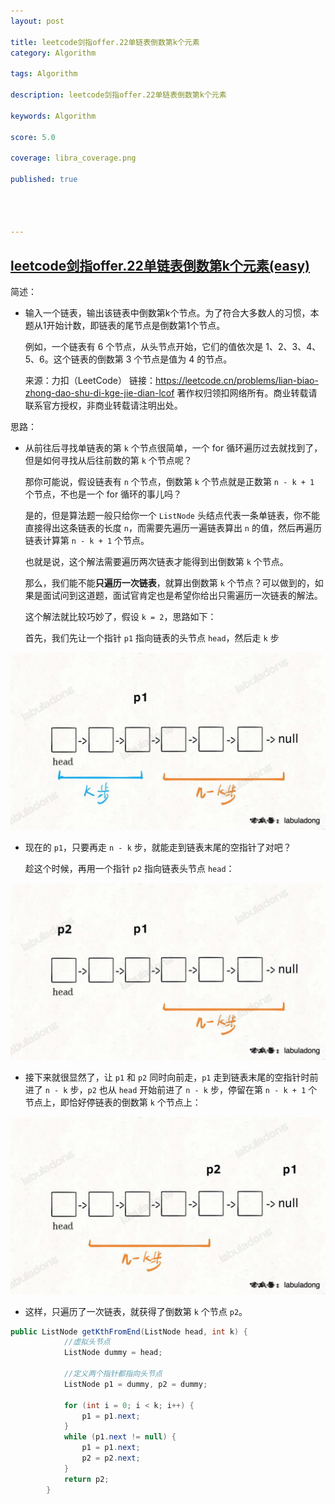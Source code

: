 ```yaml
---
layout: post

title: leetcode剑指offer.22单链表倒数第k个元素
category: Algorithm

tags: Algorithm

description: leetcode剑指offer.22单链表倒数第k个元素

keywords: Algorithm

score: 5.0

coverage: libra_coverage.png

published: true




---
```


##  [leetcode剑指offer.22单链表倒数第k个元素(easy)](https://leetcode.cn/problems/lian-biao-zhong-dao-shu-di-kge-jie-dian-lcof/)

简述：

- 输入一个链表，输出该链表中倒数第k个节点。为了符合大多数人的习惯，本题从1开始计数，即链表的尾节点是倒数第1个节点。

  例如，一个链表有 6 个节点，从头节点开始，它们的值依次是 1、2、3、4、5、6。这个链表的倒数第 3 个节点是值为 4 的节点。

  来源：力扣（LeetCode）
  链接：https://leetcode.cn/problems/lian-biao-zhong-dao-shu-di-kge-jie-dian-lcof
  著作权归领扣网络所有。商业转载请联系官方授权，非商业转载请注明出处。

思路：

- 从前往后寻找单链表的第 `k` 个节点很简单，一个 for 循环遍历过去就找到了，但是如何寻找从后往前数的第 `k` 个节点呢？

  那你可能说，假设链表有 `n` 个节点，倒数第 `k` 个节点就是正数第 `n - k + 1` 个节点，不也是一个 for 循环的事儿吗？

  是的，但是算法题一般只给你一个 `ListNode` 头结点代表一条单链表，你不能直接得出这条链表的长度 `n`，而需要先遍历一遍链表算出 `n` 的值，然后再遍历链表计算第 `n - k + 1` 个节点。

  也就是说，这个解法需要遍历两次链表才能得到出倒数第 `k` 个节点。

  那么，我们能不能**只遍历一次链表**，就算出倒数第 `k` 个节点？可以做到的，如果是面试问到这道题，面试官肯定也是希望你给出只需遍历一次链表的解法。

  这个解法就比较巧妙了，假设 `k = 2`，思路如下：

  首先，我们先让一个指针 `p1` 指向链表的头节点 `head`，然后走 `k` 步

![img](/assets/imgs/1.jpeg)

- 现在的 `p1`，只要再走 `n - k` 步，就能走到链表末尾的空指针了对吧？

  趁这个时候，再用一个指针 `p2` 指向链表头节点 `head`：

![img](/assets/imgs/2.jpeg)

- 接下来就很显然了，让 `p1` 和 `p2` 同时向前走，`p1` 走到链表末尾的空指针时前进了 `n - k` 步，`p2` 也从 `head` 开始前进了 `n - k` 步，停留在第 `n - k + 1` 个节点上，即恰好停链表的倒数第 `k` 个节点上：

![img](/assets/imgs/3.jpeg)

- 这样，只遍历了一次链表，就获得了倒数第 `k` 个节点 `p2`。

```java
public ListNode getKthFromEnd(ListNode head, int k) {
            //虚拟头节点
            ListNode dummy = head;

            //定义两个指针都指向头节点
            ListNode p1 = dummy, p2 = dummy;

            for (int i = 0; i < k; i++) {
                p1 = p1.next;
            }
            while (p1.next != null) {
                p1 = p1.next;
                p2 = p2.next;
            }
            return p2;
        }
```

